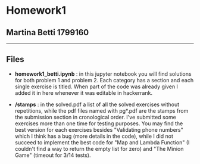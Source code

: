 # Homework1
## Martina Betti 1799160
----------------

## Files

- **homework1_betti.ipynb** : in this jupyter notebook you will find solutions for both problem 1 and problem 2. Each category has a section and each single exercise is titled. When part of the code was already given I added it in here whenever it was editable in hackerrank. 

- **/stamps** : in the solved.pdf a list of all the solved exercises without repetitions, while the pdf files named with pg*.pdf are the stamps from the submission section in cronological order. I've submitted some exercises more than one time for testing purposes. You may find the best version for each exercises besides "Validating phone numbers" which I think has a bug (more details in the code), while I did not succeed to implement the best code for "Map and Lambda Function" (I couldn't find a way to return the empty list for zero) and "The Minion Game" (timeout for 3/14 tests).
